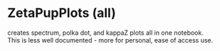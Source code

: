 # ZetaPupPlots (all)
creates spectrum, polka dot, and kappaZ plots all in one notebook.<br>
This is less well documented - more for personal, ease of access use.
